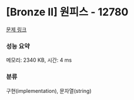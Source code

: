 # [Bronze II] 원피스 - 12780 

[문제 링크](https://www.acmicpc.net/problem/12780) 

### 성능 요약

메모리: 2340 KB, 시간: 4 ms

### 분류

구현(implementation), 문자열(string)

